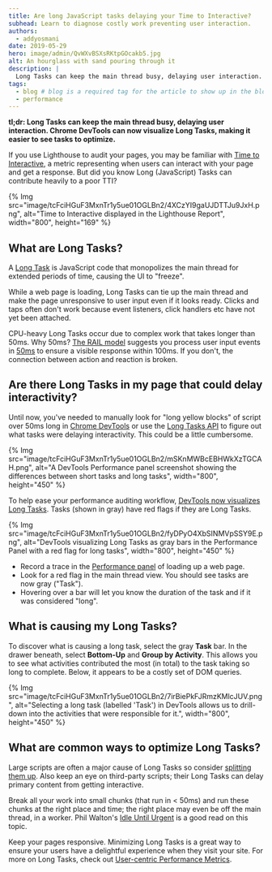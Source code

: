 ```yaml
---
title: Are long JavaScript tasks delaying your Time to Interactive?
subhead: Learn to diagnose costly work preventing user interaction.
authors:
  - addyosmani
date: 2019-05-29
hero: image/admin/QvWXvBSXsRKtpGOcakb5.jpg
alt: An hourglass with sand pouring through it
description: |
  Long Tasks can keep the main thread busy, delaying user interaction. Chrome DevTools can now visualize Long Tasks, making it easier to see tasks to optimize.
tags:
  - blog # blog is a required tag for the article to show up in the blog.
  - performance
---
```


**tl;dr: Long Tasks can keep the main thread busy, delaying user interaction. Chrome DevTools can now visualize Long Tasks, making it easier to see tasks to optimize.**

If you use Lighthouse to audit your pages, you may be familiar with [Time to Interactive](/tti/), a metric representing when users can interact with your page and get a response. But did you know Long (JavaScript) Tasks can contribute heavily to a poor TTI?

{% Img src="image/tcFciHGuF3MxnTr1y5ue01OGLBn2/4XCzYI9gaUJDTTJu9JxH.png", alt="Time to Interactive displayed in the Lighthouse Report", width="800", height="169" %}

## What are Long Tasks?

A [Long Task](https://developer.mozilla.org/docs/Web/API/Long_Tasks_API) is JavaScript code that monopolizes the main thread for extended periods of time, causing the UI to "freeze".

While a web page is loading, Long Tasks can tie up the main thread and make the page unresponsive to user input even if it looks ready. Clicks and taps often don't work because event listeners, click handlers etc have not yet been attached.

CPU-heavy Long Tasks occur due to complex work that takes longer than 50ms. Why 50ms? [The RAIL model](/rail/) suggests you process user input events in [50ms](/rail/#response:-process-events-in-under-50ms) to ensure a visible response within 100ms. If you don't, the connection between action and reaction is broken.

## Are there Long Tasks in my page that could delay interactivity?

Until now, you've needed to manually look for "long yellow blocks" of script over 50ms long in [Chrome DevTools](https://developer.chrome.com/docs/devtools/) or use the [Long Tasks API](https://calendar.perfplanet.com/2017/tracking-cpu-with-long-tasks-api/) to figure out what tasks were delaying interactivity. This could be a little cumbersome.

{% Img src="image/tcFciHGuF3MxnTr1y5ue01OGLBn2/mSKnMWBcEBHWkXzTGCAH.png", alt="A DevTools Performance panel screenshot showing the differences between short tasks and long tasks", width="800", height="450" %}

To help ease your performance auditing workflow, [DevTools now visualizes Long Tasks](https://developers.google.com/web/updates/2019/03/devtools#longtasks). Tasks (shown in gray) have red flags if they are Long Tasks.

{% Img src="image/tcFciHGuF3MxnTr1y5ue01OGLBn2/fyDPyO4XbSINMVpSSY9E.png", alt="DevTools visualizing Long Tasks as gray bars in the Performance Panel with a red flag for long tasks", width="800", height="450" %}

* Record a trace in the [Performance panel](https://developer.chrome.com/docs/devtools/evaluate-performance/) of loading up a web page.
* Look for a red flag in the main thread view. You should see tasks are now gray ("Task").
*  Hovering over a bar will let you know the duration of the task and if it was considered "long".

## What is causing my Long Tasks?

To discover what is causing a long task, select the gray **Task** bar. In the drawer beneath, select **Bottom-Up** and **Group by Activity**. This allows you to see what activities contributed the most (in total) to the task taking so long to complete. Below, it appears to be a costly set of DOM queries.

{% Img src="image/tcFciHGuF3MxnTr1y5ue01OGLBn2/7irBiePkFJRmzKMlcJUV.png", alt="Selecting a long task (labelled 'Task') in DevTools allows us to drill-down into the activities that were responsible for it.", width="800", height="450" %}

## What are common ways to optimize Long Tasks?

Large scripts are often a major cause of Long Tasks so consider [splitting them up](/reduce-javascript-payloads-with-code-splitting). Also keep an eye on third-party scripts; their Long Tasks can delay primary content from getting interactive.

Break all your work into small chunks (that run in < 50ms) and run these chunks at the right place and time; the right place may even be off the main thread, in a worker. Phil Walton's [Idle Until Urgent](https://philipwalton.com/articles/idle-until-urgent/) is a good read on this topic.

Keep your pages responsive. Minimizing Long Tasks is a great way to ensure your users have a delightful experience when they visit your site. For more on Long Tasks, check out [User-centric Performance Metrics](https://developers.google.com/web/fundamentals/performance/user-centric-performance-metrics#tracking_long_tasks).

